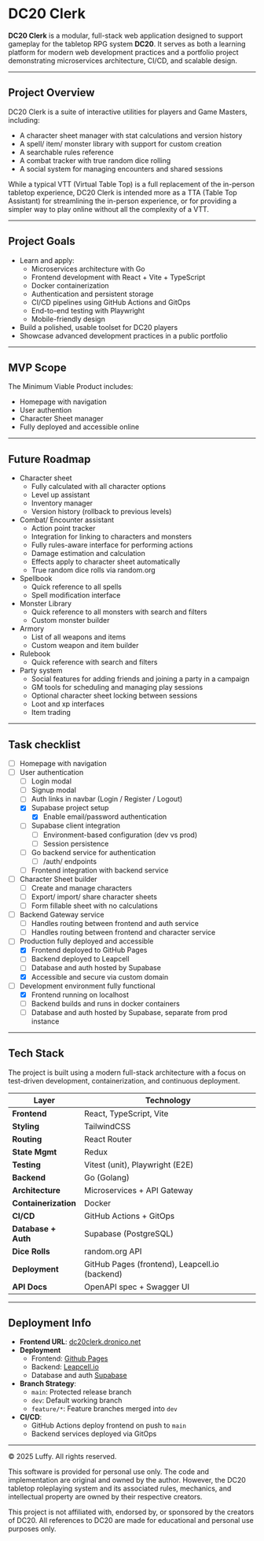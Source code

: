 # DC20 Clerk

**DC20 Clerk** is a modular, full-stack web application designed to support gameplay for the tabletop RPG system **DC20**. It serves as both a learning platform for modern web development practices and a portfolio project demonstrating microservices architecture, CI/CD, and scalable design.

---

## Project Overview

DC20 Clerk is a suite of interactive utilities for players and Game Masters, including:

- A character sheet manager with stat calculations and version history
- A spell/ item/ monster library with support for custom creation
- A searchable rules reference
- A combat tracker with true random dice rolling
- A social system for managing encounters and shared sessions

While a typical VTT (Virtual Table Top) is a full replacement of the in-person tabletop experience, DC20 Clerk is intended more as a TTA (Table Top Assistant) for streamlining the in-person experience, or for providing a simpler way to play online without all the complexity of a VTT.

---

## Project Goals

- Learn and apply:
  - Microservices architecture with Go
  - Frontend development with React + Vite + TypeScript
  - Docker containerization
  - Authentication and persistent storage
  - CI/CD pipelines using GitHub Actions and GitOps
  - End-to-end testing with Playwright
  - Mobile-friendly design
- Build a polished, usable toolset for DC20 players
- Showcase advanced development practices in a public portfolio

---

## MVP Scope

The Minimum Viable Product includes:

- Homepage with navigation
- User authention
- Character Sheet manager
- Fully deployed and accessible online

---

## Future Roadmap

- Character sheet
  - Fully calculated with all character options
  - Level up assistant
  - Inventory manager
  - Version history (rollback to previous levels)
- Combat/ Encounter assistant
  - Action point tracker
  - Integration for linking to characters and monsters
  - Fully rules-aware interface for performing actions
  - Damage estimation and calculation
  - Effects apply to character sheet automatically
  - True random dice rolls via random.org
- Spellbook
  - Quick reference to all spells
  - Spell modification interface
- Monster Library
  - Quick reference to all monsters with search and filters
  - Custom monster builder
- Armory
  - List of all weapons and items
  - Custom weapon and item builder
- Rulebook
  - Quick reference with search and filters
- Party system
  - Social features for adding friends and joining a party in a campaign
  - GM tools for scheduling and managing play sessions
  - Optional character sheet locking between sessions
  - Loot and xp interfaces
  - Item trading

---

## Task checklist

- [ ] Homepage with navigation
- [ ] User authentication
  - [ ] Login modal
  - [ ] Signup modal
  - [ ] Auth links in navbar (Login / Register / Logout)
  - [x] Supabase project setup
    - [x] Enable email/password authentication
  - [ ] Supabase client integration
    - [ ] Environment-based configuration (dev vs prod)
    - [ ] Session persistence
  - [ ] Go backend service for authentication
    - [ ] /auth/ endpoints
  - [ ] Frontend integration with backend service
- [ ] Character Sheet builder
  - [ ] Create and manage characters
  - [ ] Export/ import/ share character sheets
  - [ ] Form fillable sheet with no calculations
- [ ] Backend Gateway service
  - [ ] Handles routing between frontend and auth service
  - [ ] Handles routing between frontend and character service
- [ ] Production fully deployed and accessible
  - [x] Frontend deployed to GitHub Pages
  - [ ] Backend deployed to Leapcell
  - [ ] Database and auth hosted by Supabase
  - [x] Accessible and secure via custom domain
- [ ] Development environment fully functional
  - [x] Frontend running on localhost
  - [ ] Backend builds and runs in docker containers
  - [ ] Database and auth hosted by Supabase, separate from prod instance

---

## Tech Stack

The project is built using a modern full-stack architecture with a focus on test-driven development, containerization, and continuous deployment.

| Layer                | Technology                                     |
| -------------------- | ---------------------------------------------- |
| **Frontend**         | React, TypeScript, Vite                        |
| **Styling**          | TailwindCSS                                    |
| **Routing**          | React Router                                   |
| **State Mgmt**       | Redux                                          |
| **Testing**          | Vitest (unit), Playwright (E2E)                |
| **Backend**          | Go (Golang)                                    |
| **Architecture**     | Microservices + API Gateway                    |
| **Containerization** | Docker                                         |
| **CI/CD**            | GitHub Actions + GitOps                        |
| **Database + Auth**  | Supabase (PostgreSQL)                          |
| **Dice Rolls**       | random.org API                                 |
| **Deployment**       | GitHub Pages (frontend), Leapcell.io (backend) |
| **API Docs**         | OpenAPI spec + Swagger UI                      |

---

## Deployment Info

- **Frontend URL**: [dc20clerk.dronico.net](https://dc20clerk.dronico.net)
- **Deployment**
  - Frontend: [Github Pages](https://pages.github.com/)
  - Backend: [Leapcell.io](https://leapcell.io)
  - Database and auth [Supabase](https://supabase.com/)
- **Branch Strategy**:
  - `main`: Protected release branch
  - `dev`: Default working branch
  - `feature/*`: Feature branches merged into `dev`
- **CI/CD**:
  - GitHub Actions deploy frontend on push to `main`
  - Backend services deployed via GitOps

---

© 2025 Luffy. All rights reserved.

This software is provided for personal use only. The code and implementation are original and owned by the author. However, the DC20 tabletop roleplaying system and its associated rules, mechanics, and intellectual property are owned by their respective creators.

This project is not affiliated with, endorsed by, or sponsored by the creators of DC20. All references to DC20 are made for educational and personal use purposes only.
